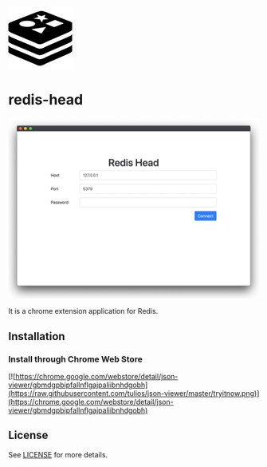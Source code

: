 ![logo](./logo.png)

# redis-head

![screenshot](./screenshot.jpg)

It is a chrome extension application for Redis.



## Installation

### Install through Chrome Web Store

[![https://chrome.google.com/webstore/detail/json-viewer/gbmdgpbipfallnflgajpaliibnhdgobh](https://raw.githubusercontent.com/tulios/json-viewer/master/tryitnow.png)](https://chrome.google.com/webstore/detail/json-viewer/gbmdgpbipfallnflgajpaliibnhdgobh)



## License

See [LICENSE](https://github.com/FireLustre/redis-head/master/LICENSE) for more details.